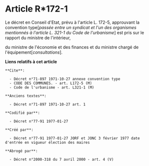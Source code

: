 # Article R*172-1

Le décret en Conseil d'Etat, prévu à l'article L. 172-5, approuvant la convention type[*passée entre un syndicat et l'un des
organismes mentionnés à l'article L. 321-1 du Code de l'urbanisme*] est pris sur le rapport du ministre de l'intérieur,

du ministre de l'économie et des finances et du ministre chargé de l'équipement[*consultations*].

**Liens relatifs à cet article**

	**Cite**:

	  - Décret n°71-897 1971-10-27 annexe convention type
	  - CODE DES COMMUNES. - art. L172-5 (M)
	  - Code de l'urbanisme - art. L321-1 (M)

	**Anciens textes**:

	  - Décret n°71-897 1971-10-27 art. 1

	**Codifié par**:

	  - Décret n°77-91 1977-01-27

	**Créé par**:

	  - Décret n°77-91 1977-01-27 JORF et JONC 3 février 1977 date d'entrée en vigueur élection des maires

	**Abrogé par**:

	  - Décret n°2000-318 du 7 avril 2000 - art. 4 (V)
